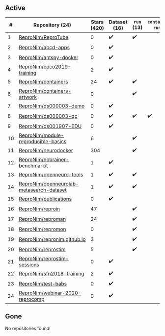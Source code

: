 ## Active
| # | Repository (24) | Stars (420) | Dataset (16) | `run` (13) | `containers-run` (1) |
| --- | --- | --- | --- | --- | --- |
| 1 | [ReproNim/ReproTube](https://github.com/ReproNim/ReproTube) | 0 | :heavy_check_mark: | :heavy_check_mark: |  |
| 2 | [ReproNim/abcd-apps](https://github.com/ReproNim/abcd-apps) | 0 | :heavy_check_mark: |  |  |
| 3 | [ReproNim/antspy-docker](https://github.com/ReproNim/antspy-docker) | 0 | :heavy_check_mark: |  |  |
| 4 | [ReproNim/coco2019-training](https://github.com/ReproNim/coco2019-training) | 2 | :heavy_check_mark: |  |  |
| 5 | [ReproNim/containers](https://github.com/ReproNim/containers) | 24 | :heavy_check_mark: | :heavy_check_mark: |  |
| 6 | [ReproNim/containers-artwork](https://github.com/ReproNim/containers-artwork) | 0 |  | :heavy_check_mark: |  |
| 7 | [ReproNim/ds000003-demo](https://github.com/ReproNim/ds000003-demo) | 0 | :heavy_check_mark: |  |  |
| 8 | [ReproNim/ds000003-qc](https://github.com/ReproNim/ds000003-qc) | 0 | :heavy_check_mark: | :heavy_check_mark: | :heavy_check_mark: |
| 9 | [ReproNim/ds001907-EDU](https://github.com/ReproNim/ds001907-EDU) | 0 | :heavy_check_mark: |  |  |
| 10 | [ReproNim/module-reproducible-basics](https://github.com/ReproNim/module-reproducible-basics) | 6 |  | :heavy_check_mark: |  |
| 11 | [ReproNim/neurodocker](https://github.com/ReproNim/neurodocker) | 304 |  | :heavy_check_mark: |  |
| 12 | [ReproNim/nobrainer-benchmarkit](https://github.com/ReproNim/nobrainer-benchmarkit) | 1 | :heavy_check_mark: |  |  |
| 13 | [ReproNim/openneuro-tools](https://github.com/ReproNim/openneuro-tools) | 1 | :heavy_check_mark: | :heavy_check_mark: |  |
| 14 | [ReproNim/openneurolab-metasearch-dataset](https://github.com/ReproNim/openneurolab-metasearch-dataset) | 1 | :heavy_check_mark: | :heavy_check_mark: |  |
| 15 | [ReproNim/publications](https://github.com/ReproNim/publications) | 0 | :heavy_check_mark: |  |  |
| 16 | [ReproNim/reproin](https://github.com/ReproNim/reproin) | 47 |  | :heavy_check_mark: |  |
| 17 | [ReproNim/reproman](https://github.com/ReproNim/reproman) | 24 |  | :heavy_check_mark: |  |
| 18 | [ReproNim/repromon](https://github.com/ReproNim/repromon) | 0 |  | :heavy_check_mark: |  |
| 19 | [ReproNim/repronim.github.io](https://github.com/ReproNim/repronim.github.io) | 3 |  | :heavy_check_mark: |  |
| 20 | [ReproNim/reprostim](https://github.com/ReproNim/reprostim) | 5 |  | :heavy_check_mark: |  |
| 21 | [ReproNim/reprostim-sessions](https://github.com/ReproNim/reprostim-sessions) | 0 | :heavy_check_mark: |  |  |
| 22 | [ReproNim/sfn2018-training](https://github.com/ReproNim/sfn2018-training) | 2 | :heavy_check_mark: |  |  |
| 23 | [ReproNim/test-babs](https://github.com/ReproNim/test-babs) | 0 | :heavy_check_mark: |  |  |
| 24 | [ReproNim/webinar-2020-reprocomp](https://github.com/ReproNim/webinar-2020-reprocomp) | 0 | :heavy_check_mark: |  |  |

## Gone
No repositories found!
